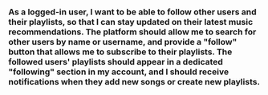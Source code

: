 ### As a logged-in user, I want to be able to follow other users and their playlists, so that I can stay updated on their latest music recommendations. The platform should allow me to search for other users by name or username, and provide a "follow" button that allows me to subscribe to their playlists. The followed users' playlists should appear in a dedicated "following" section in my account, and I should receive notifications when they add new songs or create new playlists.